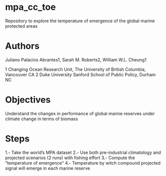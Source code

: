# mpa_cc_toe
Repository to explore the temperature of emergence of the global marine protected areas

# Authors

Juliano Palacios Abrantes1, Sarah M. Roberts2, William W.L. Cheung1

1 Changing Ocean Research Unit, The University of British Columbia, Vancouver CA
2 Duke University Sanford School of Public Policy, Durham NC


# Objectives

Understand the changes in performance of global marine reserves under climate change in terms of biomass

# Steps

1.- Take the world’s MPA dataset
2.- Use both pre-industrial climatology and projected scenarios (2 runs) with fishing effort
3.- Compute the “temperature of emergence”
4.- Temperature by witch compound projected signal will emerge in each marine reserve

